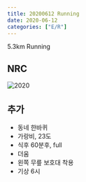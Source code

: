```yaml
---
title: 20200612 Running 
date: 2020-06-12
categories: ["E/R"]
---
```


5.3km Running

## NRC

![2020](/img/20200612.jpg)

## 추가

*   동네 한바퀴
*   가랑비, 23도
*   식후 60분후, full
*   더움
*   왼쪽 무릎 보호대 착용
*   기상 6시

